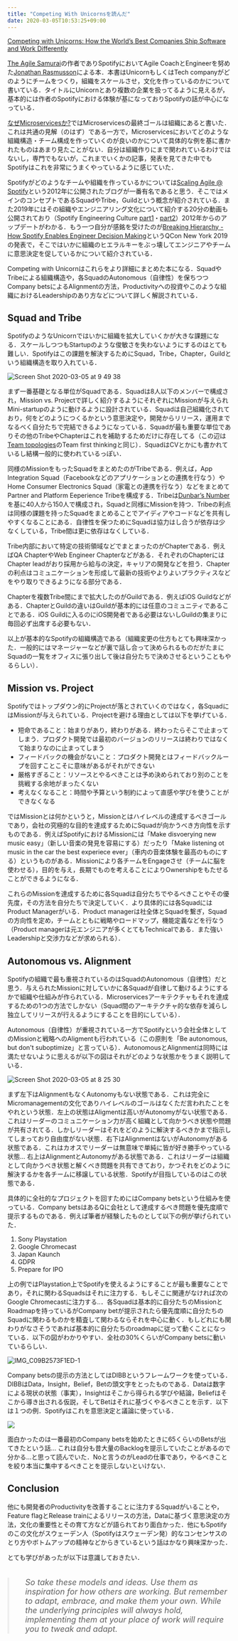 ```yaml
---
title: "Competing With Unicornsを読んだ"
date: 2020-03-05T10:53:25+09:00
---
```


[Competing with Unicorns: How the World’s Best Companies Ship Software and Work Differently](https://pragprog.com/book/jragile/competing-with-unicorns) 

[The Agile Samurai](https://pragprog.com/book/jtrap/the-agile-samurai)の作者でありSpotifyにおいてAgile CoachとEngineerを努めた[Jonathan Rasmusson](https://twitter.com/jrasmusson)による本．本書はUnicornもしくはTech companyがどのようにチームをつくり，組織をスケールさせ，文化を作っているのかについて書いている．タイトルにUnicornとあり複数の企業を扱ってるように見えるが，基本的には作者のSpotifyにおける体験が基になっておりSpotifyの話が中心になっている．

[なぜMicroservicesか?](https://deeeet.com/writing/2019/05/20/why-microservices/)ではMicroservicesの最終ゴールは組織にあると書いた．これは共通の見解（のはず）である一方で，Microservicesにおいてどのような組織構造・チーム構成を作っていくのが良いのかについて具体的な例を基に書かれたものはあまり見たことがない．自分は組織作りにまで関われているわけではないし，専門でもないが，これまでいくかの記事，発表を見てきた中でもSpotifyはこれを非常にうまくやっているように感じていた．

Spotifyがどのようなチームや組織を作っているかについては[Scaling Agile @ Spotify](https://blog.crisp.se/wp-content/uploads/2012/11/SpotifyScaling.pdf)という2012年に公開されたブログが一番有名であると思う．そこではメインのコンセプトであるSquadやTribe，Guildという概念が紹介されている．また2019年にはその組織やエンジニアリング文化について紹介する20分の動画も公開されており（Spotify Engineering Culture [part1](https://youtu.be/Yvfz4HGtoPc)・[part2](https://youtu.be/vOt4BbWLWQw)）2012年からのアップデートがわかる．もう一つ自分が感銘を受けたのが[Breaking Hierarchy - How Spotify Enables Engineer Decision Making](https://youtu.be/gTXEXcGvnKk)というQCon New York 2019の発表で，そこではいかに組織のヒエラルキーをぶっ壊してエンジニアやチームに意思決定を促しているかについて紹介されている．

Competing with Unicornはこれらをより詳細にまとめた本になる．SquadやTribeによる組織構造や，各SquadのAutonomous（自律性）を保ちつつCompany betsによるAlignmentの方法，Productivityへの投資やこのような組織におけるLeadershipのあり方などについて詳しく解説されている．

## Squad and Tribe

SpotifyのようなUnicornではいかに組織を拡大していくかが大きな課題になる．スケールしつつもStartupのような俊敏さを失わないようにするのはとても難しい．Spotifyはこの課題を解決するためにSquad，Tribe，Chapter，Guildという組織構造を取り入れている．

![Screen Shot 2020-03-05 at 9 49 38](https://user-images.githubusercontent.com/1256183/75936972-f8449080-5ec6-11ea-8344-c67f9fe7b722.png)

まず一番基礎となる単位がSquadである．Squadは8人以下のメンバーで構成され，Mission vs. Projectで詳しく紹介するようにそれぞれにMissionが与えられMini-startupのように動けるように設計されている．Squadは自己組織化されており，何をどのようにつくるかという意思決定や，開発からリリース，運用までなるべく自分たちで完結できるようになっている．Squadが最も重要な単位でありその他のTribeやChapterはこれを補助するためだけに存在してる（この辺は[Team topologies](https://deeeet.com/writing/2020/02/06/team-topologies/)のTeam first thinkingと同じ）．SquadはCVとかにも書かれているし結構一般的に使われているっぽい．

同様のMissionをもったSquadをまとめたのがTribeである．例えば，App Integration Squad（Facebookなどのアプリケーションとの連携を行なう）やHome Consumer Electronics Squad（家電との連携を行なう）などをまとめてPartner and Platform Eeperience Tribeを構成する．Tribeは[Dunbar’s Number](https://en.m.wikipedia.org/wiki/Dunbar%27s_number)を基に40人から150人で構成され，Squadと同様にMissionを持つ．Tribeの利点は同様の課題を持ったSquadをまとめることでアイディアやコードなどを共有しやすくなることにある．自律性を保つためにSquadは協力はし合うが依存は少なくしている，Tribe間は更に依存はなくしている．

Tribe内部において特定の技術領域などでまとまったのがChapterである．例えばQA ChapterやWeb Engineer Chapterなどがある．それぞれのChapterにはChapter leadがおり採用から給与の決定，キャリアの開発などを担う．Chapterの利点はコミュニケーションを形成して最新の技術やよりよいプラクティスなどをやり取りできるようになる部分である．

Chapterを複数Tribe間にまで拡大したのがGuildである．例えばiOS Guildなどがある．ChapterとGuildの違いはGuildが基本的には任意のコミュニティであることである．iOS Guildに入るのにiOS開発者である必要はないしGuildの集まりに毎回必ず出席する必要もない．

以上が基本的なSpotifyの組織構造である（組織変更の仕方もとても興味深かった．一般的にはマネージャーなどが裏で話し合って決められるものだがたまにSquadの一覧をオフィスに張り出して後は自分たちで決めさせるということもやるらしい）．

## Mission vs. Project

Spotifyではトップダウン的にProjectが落とされていくのではなく，各SquadにはMissionが与えられている．Projectを避ける理由としては以下を挙げている．

- 短命であること：始まりがあり，終わりがある．終わったらそこで止まってしまう．プロダクト開発では最初のバージョンのリリースは終わりではなくて始まりなのに止まってしまう
- フィードバックの機会がないこと：プロダクト開発とはフィードバックループを回すことこそに意味があるがそれができない
- 厳格すぎること：リソースとやるべきことは予め決められており別のことを挑戦する余地がまったくない
- 考えなくなること：時間や予算という制約によって直感や学びを使うことができなくなる

ではMissionとは何かというと，Missionとはハイレベルの達成するべきゴールであり，会社の究極的な目的を達成するためにSquadが向かうべき方向性を示すものである．例えばSpotifyにおけるMissionには「Make disvoerying new music easy」（新しい音楽の発見を容易にする）だったり「Make listening ot music in the car the best experiece ever」（車内の音楽体験を最高のものにする）というものがある．Missionにより各チームをEngageさせ（チームに脳を使わせる），目的を与え，長期でものを考えることによりOwnershipをもたせることができるようになる．

これらのMissionを達成するために各Squadは自分たちでやるべきことやその優先度，その方法を自分たちで決定していく．より具体的には各SquadにはProduct Managerがいる．Product managerは社全体とSquadを繋ぎ，Squadの方向性を定め，チームとともに戦略やロードマップ，機能定義などを行なう（Product managerは元エンジニアが多くとてもTechnicalである．また強いLeadershipと交渉力などが求められる）．

## Autonomous vs. Alignment

Spotifyの組織で最も重視されているのはSquadのAutonomous（自律性）だと思う．与えられたMissionに対していかに各Squadが自律して動けるようにするかで組織や仕組みが作られている．Microservicesアーキテクチャもそれを達成するための1つの方法でしかない（Squad間のアーキテクチャ的な依存を減らし独立してリリースが行えるようにすることを目的にしている）．

Autonomous（自律性）が重視されている一方でSpotifyという会社全体としてのMissionと戦略へのAligmentも行われている（この原則を「Be autonomous, but don't suboptimize」と言っている）．AutonomousとAlignmentは同時には満たせないように思えるが以下の図はそれがどのような状態かをうまく説明している．

![Screen Shot 2020-03-05 at 8 25 30](https://user-images.githubusercontent.com/1256183/75933846-4d2fd900-5ebe-11ea-936f-05bf7bfed87b.png)

まず左下はAlignmentもなくAutonomyもない状態である．これは完全にMicromanagementの文化でありハイレベルのゴールはなくただ言われたことをやれという状態．左上の状態はAligmentは高いがAutonomyがない状態である．これはリーダーのコミュニケーション力が高く組織として向かうべき状態や問題が共有されてる．しかしリーダーはそれをどのように解決するべきかまで指示してしまっており自由度がない状態．右下はAlignmentはないがAutonomyがある状態である．これはカオスでリーダーは無意味で単純に皆が好き勝手やっている状態... 右上はAlignmentとAutonomyがある状態である．これはリーダーは組織として向かうべき状態と解くべき問題を共有できており，かつそれをどのように解決するかを各チームに移譲している状態．Spotifyが目指しているのはこの状態である．

具体的に全社的なプロジェクトを回すためにはCompany betsという仕組みを使っている．Company betsはあるQに会社として達成するべき問題を優先度順で提示するものである．例えば筆者が経験したものとして以下の例が挙げられていた．

1. Sony Playstation
2. Google Chromecast
3. Japan Kaunch
4. GDPR
5. Prepare for IPO

上の例ではPlaystation上でSpotifyを使えるようにすることが最も重要なことであり，それに関わるSquadsはそれに注力する．もしそこに関連がなければ次のGoogle Chromecastに注力する..．各Squadは基本的に自分たちのMissionとRoadmapを持っているがCompany betが提示されたら優先度順に自分たちのSquadに関わるものかを精査して関わるならそれを中心に動く．もしどれにも関わりがなさそうであれば基本的に自分たちのroadmapに従って動くことになっている．以下の図がわかりやすい．全社の30%くらいがCompany betsに動いているらしい．

![IMG_C09B2573F1ED-1](https://user-images.githubusercontent.com/1256183/75933862-59b43180-5ebe-11ea-8bfe-1d92af4b0b47.jpeg)

Company betsの提示の方法としてはDIBBというフレームワークを使っている．DIBBはData，Insight，Belief，Betの頭文字をとったものである．Dataは数字による現状の状態（事実），Insightはそこから得られる学びや結論，Beliefはそこから導き出される仮説，そしてBetはそれに基づくやるべきことを示す．以下は１つの例．Spotifyはこれを意思決定と議論に使っている．

![](https://blog.crisp.se/wp-content/uploads/2016/06/DIBB.png)

面白かったのは一番最初のCompany betsを始めたときに65くらいのBetsが出てきたという話... これは自分も昔大量のBacklogを提示していたことがあるので分かる...と思って読んでいた．Noと言うのがLeadの仕事であり，やるべきことを絞り本当に集中するべきことを提示しないといけない．

## Conclusion

他にも開発者のProductivityを改善することに注力するSquadがいることや，Feature flagとRelease trainによるリリースの方法，Dataに基づく意思決定の方法，文化の重要性とその育て方などが語られており面白かった．他にもSpotifyのこの文化がスウェーデン人（Spotifyはスウェーデン発）的なコンセンサスのとり方やボトムアップの精神などからきているという話はかなり興味深かった．

とても学びがあったが以下は意識しておきたい．

<blockquote style='border-left:4px solid #eee; padding-left:2em; font-size:18px; font-style: italic; margin:2em 0'>So take these models and ideas. Use them as inspiration for how others are working. But remember to adapt, embrace, and make them your own. While the underlying principles will always hold, implementing them at your place of work will require you to tweak and adapt.</blockquote>
